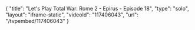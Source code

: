 {
    "title": "Let's Play Total War: Rome 2 - Epirus - Episode 18",
    "type": "solo",
    "layout": "iframe-static",
    "videoId": "117406043",
    "url": "\/tvpembed\/117406043"
}